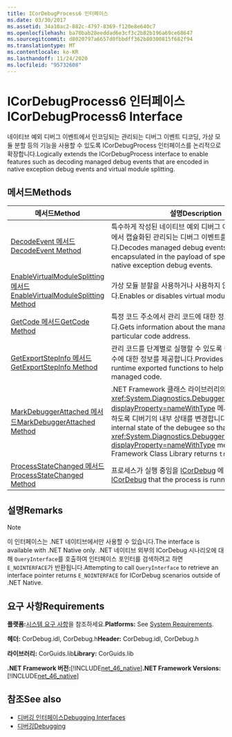 ```yaml
---
title: ICorDebugProcess6 인터페이스
ms.date: 03/30/2017
ms.assetid: 34a10ac2-882c-4797-8369-f120e8e640c7
ms.openlocfilehash: ba70bab28eeddad6e3cf3c2b82b196a69ce68647
ms.sourcegitcommit: d8020797a6657d0fbbdff362b80300815f682f94
ms.translationtype: MT
ms.contentlocale: ko-KR
ms.lasthandoff: 11/24/2020
ms.locfileid: "95732608"
---
```

# <a name="icordebugprocess6-interface"></a><span data-ttu-id="63975-102">ICorDebugProcess6 인터페이스</span><span class="sxs-lookup"><span data-stu-id="63975-102">ICorDebugProcess6 Interface</span></span>

<span data-ttu-id="63975-103">네이티브 예외 디버그 이벤트에서 인코딩되는 관리되는 디버그 이벤트 디코딩, 가상 모듈 분할 등의 기능을 사용할 수 있도록 ICorDebugProcess 인터페이스를 논리적으로 확장합니다.</span><span class="sxs-lookup"><span data-stu-id="63975-103">Logically extends the ICorDebugProcess interface to enable features such as decoding managed debug events that are encoded in native exception debug events and virtual module splitting.</span></span>  
  
## <a name="methods"></a><span data-ttu-id="63975-104">메서드</span><span class="sxs-lookup"><span data-stu-id="63975-104">Methods</span></span>  
  
|<span data-ttu-id="63975-105">메서드</span><span class="sxs-lookup"><span data-stu-id="63975-105">Method</span></span>|<span data-ttu-id="63975-106">설명</span><span class="sxs-lookup"><span data-stu-id="63975-106">Description</span></span>|  
|------------|-----------------|  
|[<span data-ttu-id="63975-107">DecodeEvent 메서드</span><span class="sxs-lookup"><span data-stu-id="63975-107">DecodeEvent Method</span></span>](icordebugprocess6-decodeevent-method.md)|<span data-ttu-id="63975-108">특수하게 작성된 네이티브 예외 디버그 이벤트의 페이로드에서 캡슐화된 관리되는 디버그 이벤트를 디코딩합니다.</span><span class="sxs-lookup"><span data-stu-id="63975-108">Decodes managed debug events that have been encapsulated in the payload of specially crafted native exception debug events.</span></span>|  
|[<span data-ttu-id="63975-109">EnableVirtualModuleSplitting 메서드</span><span class="sxs-lookup"><span data-stu-id="63975-109">EnableVirtualModuleSplitting Method</span></span>](icordebugprocess6-enablevirtualmodulesplitting-method.md)|<span data-ttu-id="63975-110">가상 모듈 분할을 사용하거나 사용하지 않도록 설정합니다.</span><span class="sxs-lookup"><span data-stu-id="63975-110">Enables or disables virtual module splitting.</span></span>|  
|[<span data-ttu-id="63975-111">GetCode 메서드</span><span class="sxs-lookup"><span data-stu-id="63975-111">GetCode Method</span></span>](icordebugprocess6-getcode-method.md)|<span data-ttu-id="63975-112">특정 코드 주소에서 관리 코드에 대한 정보를 가져옵니다.</span><span class="sxs-lookup"><span data-stu-id="63975-112">Gets information about the managed code at a particular code address.</span></span>|  
|[<span data-ttu-id="63975-113">GetExportStepInfo 메서드</span><span class="sxs-lookup"><span data-stu-id="63975-113">GetExportStepInfo Method</span></span>](icordebugprocess6-getexportstepinfo-method.md)|<span data-ttu-id="63975-114">관리 코드를 단계별로 실행할 수 있도록 런타임에 내보낸 함수에 대한 정보를 제공합니다.</span><span class="sxs-lookup"><span data-stu-id="63975-114">Provides information on runtime exported functions to help step through managed code.</span></span>|  
|[<span data-ttu-id="63975-115">MarkDebuggerAttached 메서드</span><span class="sxs-lookup"><span data-stu-id="63975-115">MarkDebuggerAttached Method</span></span>](icordebugprocess6-markdebuggerattached-method.md)|<span data-ttu-id="63975-116">.NET Framework 클래스 라이브러리의 <xref:System.Diagnostics.Debugger.IsAttached%2A?displayProperty=nameWithType> 메서드가 `true`를 반환하도록 디버기의 내부 상태를 변경합니다.</span><span class="sxs-lookup"><span data-stu-id="63975-116">Changes the internal state of the debugee so that the <xref:System.Diagnostics.Debugger.IsAttached%2A?displayProperty=nameWithType> method in the .NET Framework Class Library returns `true`.</span></span>|  
|[<span data-ttu-id="63975-117">ProcessStateChanged 메서드</span><span class="sxs-lookup"><span data-stu-id="63975-117">ProcessStateChanged Method</span></span>](icordebugprocess6-processstatechanged-method.md)|<span data-ttu-id="63975-118">프로세스가 실행 중임을 [ICorDebug](icordebug-interface.md) 에 알립니다.</span><span class="sxs-lookup"><span data-stu-id="63975-118">Notifies [ICorDebug](icordebug-interface.md) that the process is running.</span></span>|  
  
## <a name="remarks"></a><span data-ttu-id="63975-119">설명</span><span class="sxs-lookup"><span data-stu-id="63975-119">Remarks</span></span>  
  
> [!NOTE]
> <span data-ttu-id="63975-120">이 인터페이스는 .NET 네이티브에서만 사용할 수 있습니다.</span><span class="sxs-lookup"><span data-stu-id="63975-120">The interface is available with .NET Native only.</span></span> <span data-ttu-id="63975-121">.NET 네이티브 외부의 ICorDebug 시나리오에 대해 `QueryInterface`를 호출하여 인터페이스 포인터를 검색하려고 하면 `E_NOINTERFACE`가 반환됩니다.</span><span class="sxs-lookup"><span data-stu-id="63975-121">Attempting to call `QueryInterface` to retrieve an interface pointer returns `E_NOINTERFACE` for ICorDebug scenarios outside of .NET Native.</span></span>  
  
## <a name="requirements"></a><span data-ttu-id="63975-122">요구 사항</span><span class="sxs-lookup"><span data-stu-id="63975-122">Requirements</span></span>  

 <span data-ttu-id="63975-123">**플랫폼:**[시스템 요구 사항](../../get-started/system-requirements.md)을 참조하세요.</span><span class="sxs-lookup"><span data-stu-id="63975-123">**Platforms:** See [System Requirements](../../get-started/system-requirements.md).</span></span>  
  
 <span data-ttu-id="63975-124">**헤더:** CorDebug.idl, CorDebug.h</span><span class="sxs-lookup"><span data-stu-id="63975-124">**Header:** CorDebug.idl, CorDebug.h</span></span>  
  
 <span data-ttu-id="63975-125">**라이브러리:** CorGuids.lib</span><span class="sxs-lookup"><span data-stu-id="63975-125">**Library:** CorGuids.lib</span></span>  
  
 <span data-ttu-id="63975-126">**.NET Framework 버전:**[!INCLUDE[net_46_native](../../../../includes/net-46-native-md.md)]</span><span class="sxs-lookup"><span data-stu-id="63975-126">**.NET Framework Versions:** [!INCLUDE[net_46_native](../../../../includes/net-46-native-md.md)]</span></span>  
  
## <a name="see-also"></a><span data-ttu-id="63975-127">참조</span><span class="sxs-lookup"><span data-stu-id="63975-127">See also</span></span>

- [<span data-ttu-id="63975-128">디버깅 인터페이스</span><span class="sxs-lookup"><span data-stu-id="63975-128">Debugging Interfaces</span></span>](debugging-interfaces.md)
- [<span data-ttu-id="63975-129">디버깅</span><span class="sxs-lookup"><span data-stu-id="63975-129">Debugging</span></span>](index.md)
